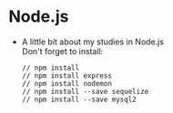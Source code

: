 # Node.js
- A little bit about my studies in Node.js<br>
Don't forget to install:
      
      // npm install
      // npm install express
      // npm install nodemon
      // npm install --save sequelize
      // npm install --save mysql2
